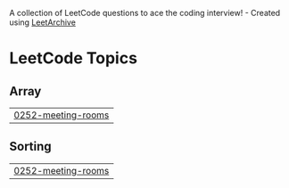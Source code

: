 A collection of LeetCode questions to ace the coding interview! - Created using [LeetArchive](https://github.com/anujlunawat/LeetArchive)


<!---LeetCode Topics Start-->
# LeetCode Topics
## Array
|  |
| ------- |
| [0252-meeting-rooms](https://github.com/lukasp-dev/DSA/tree/main/LeetCode/0252-meeting-rooms) |
## Sorting
|  |
| ------- |
| [0252-meeting-rooms](https://github.com/lukasp-dev/DSA/tree/main/LeetCode/0252-meeting-rooms) |
<!---LeetCode Topics End-->